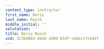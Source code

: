 ```yaml
---
content_type: instructor
first_name: Doris
last_name: Rusch
middle_initial: ''
salutation: ''
title: Doris Rusch
uid: 3c3b46b3-d426-a50d-b547-cebeccfced2f
---
```

